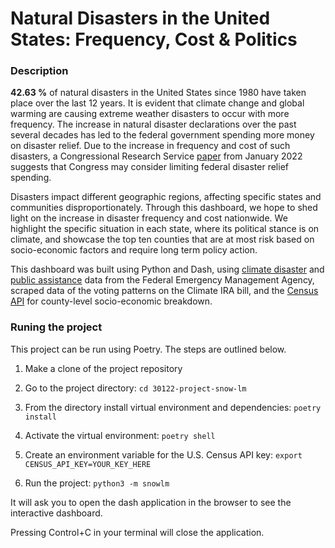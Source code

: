 # Natural Disasters in the United States: Frequency, Cost & Politics

### Description

**42.63 %** of natural disasters in the United States since 1980 have taken place over the last 12 years. It is evident that climate change and global warming are causing extreme weather disasters to occur with more frequency. The increase in natural disaster declarations over the past several decades has led to the federal government spending more money on disaster relief.  Due to the increase in frequency and cost of such disasters,  a Congressional Research Service [paper](https://sgp.fas.org/crs/homesec/R45484.pdf) from January 2022 suggests that Congress may consider limiting federal disaster relief spending. 

Disasters impact different geographic regions, affecting specific states and communities disproportionately. Through this dashboard, we hope to shed light on the increase in disaster frequency and cost nationwide. We highlight the specific situation in each state, where its political stance is on climate, and showcase the top ten counties that are at most risk based on socio-economic factors and require long term policy action. 

This dashboard was built using Python and Dash, using [climate disaster](https://www.fema.gov/openfema-data-page/disaster-declarations-summaries-v2) and [public assistance](https://www.fema.gov/openfema-data-page/public-assistance-funded-project-summaries-v1) data from the Federal Emergency Management Agency, scraped data of the voting patterns on the Climate IRA bill, and the [Census API](https://www.census.gov/data/developers/data-sets.html) for county-level socio-economic breakdown. 

### Runing the project

This project can be run using Poetry. The steps are outlined below.

1. Make a clone of the project repository

2. Go to the project directory: `cd 30122-project-snow-lm`

3. From the directory install virtual environment and dependencies: `poetry install`

4. Activate the virtual environment: `poetry shell`

5. Create an environment variable for the U.S. Census API key: `export CENSUS_API_KEY=YOUR_KEY_HERE`

6. Run the project: `python3 -m snowlm`

It will ask you to open the dash application in the browser to see the interactive dashboard.

Pressing Control+C in your terminal will close the application. 
